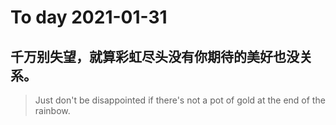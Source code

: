 
# To day 2021-01-31


## 千万别失望，就算彩虹尽头没有你期待的美好也没关系。
> Just don't be disappointed if there's not a pot of gold at the end of the rainbow.

    
